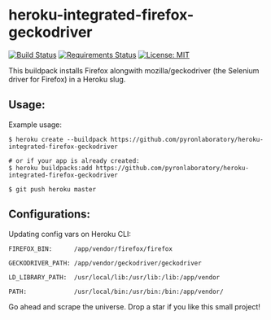 # heroku-integrated-firefox-geckodriver

[![Build Status](https://travis-ci.org/pyronlaboratory/heroku-integrated-firefox-geckodriver.svg?branch=master)](https://travis-ci.org/pyronlaboratory/heroku-integrated-firefox-geckodriver)
[![Requirements Status](https://requires.io/github/ronnielivingsince1994/heroku-integrated-firefox-geckodriver/requirements.svg?branch=master)](https://requires.io/github/ronnielivingsince1994/heroku-integrated-firefox-geckodriver/requirements/?branch=master)
[![License: MIT](https://img.shields.io/badge/License-MIT-yellow.svg)](https://opensource.org/licenses/MIT)

This buildpack installs Firefox alongwith mozilla/geckodriver (the Selenium driver for Firefox) in a Heroku slug.

Usage:
-----

Example usage:

```shell
$ heroku create --buildpack https://github.com/pyronlaboratory/heroku-integrated-firefox-geckodriver

# or if your app is already created:
$ heroku buildpacks:add https://github.com/pyronlaboratory/heroku-integrated-firefox-geckodriver

$ git push heroku master
```
Configurations:
---------------
Updating config vars on Heroku CLI:

```
FIREFOX_BIN:      /app/vendor/firefox/firefox

GECKODRIVER_PATH: /app/vendor/geckodriver/geckodriver

LD_LIBRARY_PATH:  /usr/local/lib:/usr/lib:/lib:/app/vendor

PATH:             /usr/local/bin:/usr/bin:/bin:/app/vendor/

```

Go ahead and scrape the universe. Drop a star if you like this small project!
